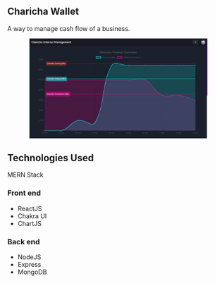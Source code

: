 ## Charicha Wallet
A way to manage cash flow of a business.

<p align="center">
	<img alt="" src="chc_finance.png" width="80%"/>
</p>


## Technologies Used
MERN Stack 

### Front end
- ReactJS
- Chakra UI
- ChartJS

### Back end
- NodeJS
- Express
- MongoDB
